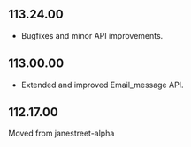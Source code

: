 ## 113.24.00

- Bugfixes and minor API improvements.

## 113.00.00

- Extended and improved Email_message API.

## 112.17.00

Moved from janestreet-alpha


